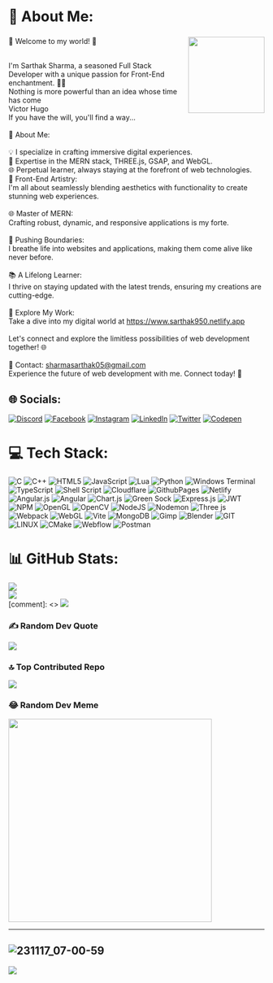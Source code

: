 # 💫 About Me:
###

<img align="right" height="150" src="https://i.imgflip.com/65efzo.gif"  />

###
🌟 Welcome to my world! 🌟<br><br>

I'm Sarthak Sharma, a seasoned Full Stack Developer with a unique passion for Front-End enchantment. 👨‍💻<br>
Nothing is more powerful than an idea whose time has come<br>
Victor Hugo<br>
If you have the will, you'll find a way...<br><br>💼 About Me:<br><br>💡 I specialize in crafting immersive digital experiences.<br>🚀 Expertise in the MERN stack, THREE.js, GSAP, and WebGL.<br>🌐 Perpetual learner, always staying at the forefront of web technologies.<br>🎨 Front-End Artistry:<br>I'm all about seamlessly blending aesthetics with functionality to create stunning web experiences.<br><br>🌐 Master of MERN:<br>Crafting robust, dynamic, and responsive applications is my forte.<br><br>🚀 Pushing Boundaries:<br>I breathe life into websites and applications, making them come alive like never before.<br><br>📚 A Lifelong Learner:<br>I thrive on staying updated with the latest trends, ensuring my creations are cutting-edge.<br><br>🔗 Explore My Work:<br>Take a dive into my digital world at https://www.sarthak950.netlify.app<br><br>Let's connect and explore the limitless possibilities of web development together! 🌐<br><br>📧 Contact: sharmasarthak05@gmail.com<br>Experience the future of web development with me. Connect today! 🚀<br>

## 🌐 Socials:
[![Discord](https://img.shields.io/badge/Discord-%237289DA.svg?logo=discord&logoColor=white)](https://discord.gg/_sarthaksharma) [![Facebook](https://img.shields.io/badge/Facebook-%231877F2.svg?logo=Facebook&logoColor=white)](https://facebook.com/sarthak.sharmapandit/) [![Instagram](https://img.shields.io/badge/Instagram-%23E4405F.svg?logo=Instagram&logoColor=white)](https://instagram.com/sharmasarthak05) [![LinkedIn](https://img.shields.io/badge/LinkedIn-%230077B5.svg?logo=linkedin&logoColor=white)](https://linkedin.com/in/sarthak-9045-sharma) [![Twitter](https://img.shields.io/badge/Twitter-%231DA1F2.svg?logo=Twitter&logoColor=white)](https://twitter.com/Sarthak75074044) [![Codepen](https://img.shields.io/badge/Codepen-000000?style=for-the-badge&logo=codepen&logoColor=white)](https://codepen.io/Sarthak_sharma_950) 

# 💻 Tech Stack:
![C](https://img.shields.io/badge/c-%2300599C.svg?style=for-the-badge&logo=c&logoColor=white) ![C++](https://img.shields.io/badge/c++-%2300599C.svg?style=for-the-badge&logo=c%2B%2B&logoColor=white) ![HTML5](https://img.shields.io/badge/html5-%23E34F26.svg?style=for-the-badge&logo=html5&logoColor=white) ![JavaScript](https://img.shields.io/badge/javascript-%23323330.svg?style=for-the-badge&logo=javascript&logoColor=%23F7DF1E) ![Lua](https://img.shields.io/badge/lua-%232C2D72.svg?style=for-the-badge&logo=lua&logoColor=white) ![Python](https://img.shields.io/badge/python-3670A0?style=for-the-badge&logo=python&logoColor=ffdd54) ![Windows Terminal](https://img.shields.io/badge/Windows%20Terminal-%234D4D4D.svg?style=for-the-badge&logo=windows-terminal&logoColor=white) ![TypeScript](https://img.shields.io/badge/typescript-%23007ACC.svg?style=for-the-badge&logo=typescript&logoColor=white) ![Shell Script](https://img.shields.io/badge/shell_script-%23121011.svg?style=for-the-badge&logo=gnu-bash&logoColor=white) ![Cloudflare](https://img.shields.io/badge/Cloudflare-F38020?style=for-the-badge&logo=Cloudflare&logoColor=white) ![GithubPages](https://img.shields.io/badge/github%20pages-121013?style=for-the-badge&logo=github&logoColor=white) ![Netlify](https://img.shields.io/badge/netlify-%23000000.svg?style=for-the-badge&logo=netlify&logoColor=#00C7B7) ![Angular.js](https://img.shields.io/badge/angular.js-%23E23237.svg?style=for-the-badge&logo=angularjs&logoColor=white) ![Angular](https://img.shields.io/badge/angular-%23DD0031.svg?style=for-the-badge&logo=angular&logoColor=white) ![Chart.js](https://img.shields.io/badge/chart.js-F5788D.svg?style=for-the-badge&logo=chart.js&logoColor=white) ![Green Sock](https://img.shields.io/badge/green%20sock-88CE02?style=for-the-badge&logo=greensock&logoColor=white) ![Express.js](https://img.shields.io/badge/express.js-%23404d59.svg?style=for-the-badge&logo=express&logoColor=%2361DAFB) ![JWT](https://img.shields.io/badge/JWT-black?style=for-the-badge&logo=JSON%20web%20tokens) ![NPM](https://img.shields.io/badge/NPM-%23CB3837.svg?style=for-the-badge&logo=npm&logoColor=white) ![OpenGL](https://img.shields.io/badge/OpenGL-%23FFFFFF.svg?style=for-the-badge&logo=opengl) ![OpenCV](https://img.shields.io/badge/opencv-%23white.svg?style=for-the-badge&logo=opencv&logoColor=white) ![NodeJS](https://img.shields.io/badge/node.js-6DA55F?style=for-the-badge&logo=node.js&logoColor=white) ![Nodemon](https://img.shields.io/badge/NODEMON-%23323330.svg?style=for-the-badge&logo=nodemon&logoColor=%BBDEAD) ![Three js](https://img.shields.io/badge/threejs-black?style=for-the-badge&logo=three.js&logoColor=white) ![Webpack](https://img.shields.io/badge/webpack-%238DD6F9.svg?style=for-the-badge&logo=webpack&logoColor=black) ![WebGL](https://img.shields.io/badge/WebGL-990000?logo=webgl&logoColor=white&style=for-the-badge) ![Vite](https://img.shields.io/badge/vite-%23646CFF.svg?style=for-the-badge&logo=vite&logoColor=white) ![MongoDB](https://img.shields.io/badge/MongoDB-%234ea94b.svg?style=for-the-badge&logo=mongodb&logoColor=white) ![Gimp](https://img.shields.io/badge/Gimp-657D8B?style=for-the-badge&logo=gimp&logoColor=FFFFFF) ![Blender](https://img.shields.io/badge/blender-%23F5792A.svg?style=for-the-badge&logo=blender&logoColor=white) ![GIT](https://img.shields.io/badge/Git-fc6d26?style=for-the-badge&logo=git&logoColor=white) ![LINUX](https://img.shields.io/badge/Linux-FCC624?style=for-the-badge&logo=linux&logoColor=black) ![CMake](https://img.shields.io/badge/CMake-%23008FBA.svg?style=for-the-badge&logo=cmake&logoColor=white) ![Webflow](https://img.shields.io/badge/Webflow-4353FF?style=for-the-badge&logo=webflow&logoColor=white) ![Postman](https://img.shields.io/badge/Postman-FF6C37?style=for-the-badge&logo=postman&logoColor=white)
# 📊 GitHub Stats:
![](https://github-readme-stats.vercel.app/api?username=Sarthak950&theme=blueberry&hide_border=true&include_all_commits=false&count_private=false)<br/>
![](https://github-readme-streak-stats.herokuapp.com/?user=Sarthak950&theme=blueberry&hide_border=true)<br/>
[comment]: <> ![](https://github-readme-stats.vercel.app/api/top-langs/?username=Sarthak950&theme=blueberry&hide_border=true&include_all_commits=false&count_private=false&layout=compact)

### ✍️ Random Dev Quote
![](https://quotes-github-readme.vercel.app/api?type=horizontal&theme=radical)

### 🔝 Top Contributed Repo
![](https://github-contributor-stats.vercel.app/api?username=Sarthak950&limit=5&theme=dark&combine_all_yearly_contributions=true)

### 😂 Random Dev Meme
<img src='https://randommeme-five.vercel.app/' style="height: 400px;"/>

---
![231117_07-00-59](https://github.com/Sarthak950/Sarthak950/assets/93645760/e8c0a28b-2ac2-47c3-9c29-1ebc92ba4e34)
---
[![](https://visitcount.itsvg.in/api?id=Sarthak950&icon=0&color=0)](https://visitcount.itsvg.in)

<!-- Proudly created with GPRM ( https://gprm.itsvg.in ) -->
<!---
Sarthak950/Sarthak950 is a ✨ special ✨ repository because its `README.md` (this file) appears on your GitHub profile.
You can click the Preview link to take a look at your changes.
--->
